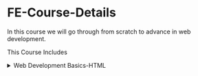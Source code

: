 # FE-Course-Details

In this course we will go through from scratch to advance in web development.

This Course Includes

<details>
<summary>Web Development Basics-HTML</summary>
<br>
This is how you dropdown.
<br><br>
<pre>
&lt;details&gt;
&lt;summary&gt;How do I dropdown?&lt;&#47;summary&gt;
&lt;br&gt;
This is how you dropdown.
&lt;&#47;details&gt;
</pre>
</details>

